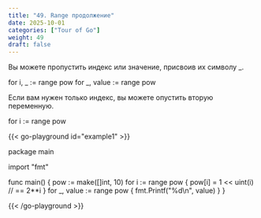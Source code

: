 ```yaml
---
title: "49. Range продолжение"
date: 2025-10-01
categories: ["Tour of Go"]
weight: 49
draft: false
---
```


Вы можете пропустить индекс или значение, присвоив их символу _.

for i, _ := range pow
for _, value := range pow

Если вам нужен только индекс, вы можете опустить вторую переменную.

for i := range pow

{{< go-playground id="example1" >}}

package main

import "fmt"

func main() {
    pow := make([]int, 10)
    for i := range pow {
        pow[i] = 1 << uint(i) // == 2**i
    }
    for _, value := range pow {
        fmt.Printf("%d\n", value)
    }
}


{{< /go-playground >}} 